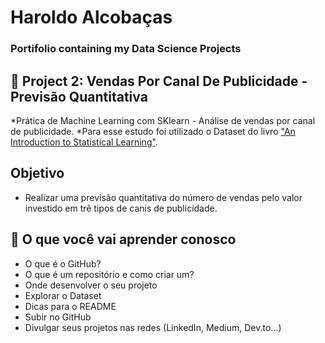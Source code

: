 # Haroldo Alcobaças
### Portifolio containing my Data Science Projects

## 📝 Project 2: Vendas Por Canal De Publicidade - Previsão Quantitativa
*Prática de Machine Learning com SKlearn - Análise de vendas por canal de publicidade.
*Para esse estudo foi utilizado o Dataset do livro ["An Introduction to Statistical Learning"](https://trevorhastie.github.io/ISLR/data.html).

## Objetivo
* Realizar uma previsão quantitativa do número de vendas pelo valor investido em trê tipos de canis de publicidade.

## 📝 O que você vai aprender conosco

- O que é o GitHub?
- O que é um repositório e como criar um?
- Onde desenvolver o seu projeto
- Explorar o Dataset 
- Dicas para o README
- Subir no GitHub
- Divulgar seus projetos nas redes (LinkedIn, Medium, Dev.to…)
